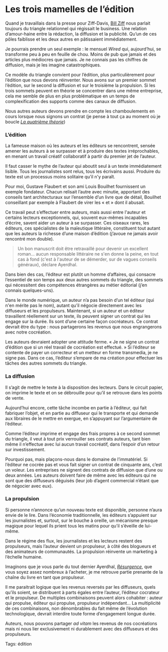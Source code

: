 # Les trois mamelles de l’édition

Quand je travaillais dans la presse pour Ziff-Davis, [Bill Ziff](http://en.wikipedia.org/wiki/William_Bernard_Ziff,_Jr.) nous parlait toujours du triangle relationnel qui régissait le business. Une relation d’amour-haine entre la rédaction, la diffusion et la publicité. Qu’un de ces pôles faiblisse et les deux autres en pâtissaient immédiatement.

Je pourrais prendre un seul exemple : le mensuel *Wired* qui, aujourd’hui, se transforme peu à peu en feuille de chou. Moins de pub que jamais et des articles plus médiocres que jamais. Je ne connais pas les chiffres de diffusion, mais je les imagine catastrophiques.

Ce modèle du triangle convient pour l’édition, plus particulièrement pour l’édition que nous devons réinventer. Nous avons sur un premier sommet l’édition, sur le second la diffusion et sur le troisième la propulsion. Si les trois sommets peuvent en théorie se concentrer dans une même entreprise, cela me semble de plus en plus problématique en un temps de complexification des supports comme des canaux de diffusion.

Nous autres auteurs devons prendre en compte les chamboulements en cours lorsque nous signons un contrat (je pense à tout ça au moment où je boucle [*La quatrième théorie*](http://blog.tcrouzet.com/la-quatrieme-theorie/))

### L’édition

La fameuse maison où les auteurs et les éditeurs se rencontrent, sensée amener les auteurs à se surpasser et à produire des textes irréprochables, en menant un travail créatif collaboratif à partir du premier jet de l’auteur.

Il faut casser le mythe de l’auteur qui aboutit seul à un texte immédiatement lisible. Tous les journalistes sont relus, tous les écrivains aussi. Produire du texte est un processus moins solitaire qu’il n'y paraît.

Pour moi, Gustave Flaubert et son ami Louis Bouilhet fournissent un exemple fondateur. Chacun relisait l’autre avec minutie, apportant des conseils tant architecturaux sur l’ensemble d’un livre que de détail, Bouilhet conseillant par exemple à Flaubert de virer les « et » dont il abusait.

Ce travail peut s’effectuer entre auteurs, mais aussi entre l'auteur et certains lecteurs exceptionnels, qui, souvent eux-mêmes incapables d’écrire, savent aider un auteur à se surpasser. Ces oiseaux rares, les éditeurs, ces spécialistes de la maïeutique littéraire, constituent tout autant que les auteurs la richesse d’une maison d’édition (j’avoue ne jamais avoir rencontré mon double).

> Un bon manuscrit doit être retravaillé pour devenir un excellent roman... aucun responsable littéraire ne s'en donne la peine, en tout cas à fond (c'est à l'auteur de se démerder, sur de vagues conseils généraux), déclare Ayerdhal.

Dans bien des cas, l’éditeur est plutôt un homme d’affaires, qui consacre l’essentiel de son temps aux deux autres sommets du triangle, des sommets qui nécessitent des compétences étrangères au métier éditorial (j’en connais quelques-uns).

Dans le monde numérique, un auteur n’a pas besoin d’un tel éditeur (qui n'en mérite pas le nom), autant qu’il négocie directement avec les diffuseurs et les propulseurs. Maintenant, si un auteur et un éditeur travaillent réellement sur un texte, ils peuvent signer un contrat qui les engage sur la durée. Ils sont d’une certaine façon cocréateurs. Ce contrat devrait être du type : nous partagerons les revenus que nous engrangerons avec notre cocréation.

Les auteurs devraient adopter une attitude ferme. « Je ne signe un contrat d’édition que si un réel travail de cocréation est effectué. » Si l’éditeur se contente de payer un correcteur et un metteur en forme transmedia, je ne signe pas. Dans ce cas, l’éditeur s’empare de ma création pour effectuer les tâches des autres sommets du triangle.

### La diffusion

Il s’agit de mettre le texte à la disposition des lecteurs. Dans le circuit papier, on imprime le texte et on se débrouille pour qu’il se retrouve dans les points de vente.

Aujourd’hui encore, cette tâche incombe en partie à l’éditeur, qui fait fabriquer l’objet, et en partie au diffuseur qui le transporte et qui demande aux libraires de le mettre en exergue, en s’appuyant sur l’argumentaire de l’éditeur.

Comme l’éditeur imprime et engage des frais propres à ce second sommet du triangle, il veut à tout prix verrouiller ses contrats auteurs, tant bien même il n’effectue avec lui aucun travail cocréatif, dans l’espoir d’un retour sur investissement.

Pourquoi pas, mais plaçons-nous dans le domaine de l’immatériel. Si l’éditeur ne cocrée pas et vous fait signer un contrat de cinquante ans, c’est un voleur. Les entreprises ne signent des contrats de diffusion que d’une ou deux années. Les auteurs doivent faire de même avec les éditeurs qui ne sont que des diffuseurs déguisés (leur job d’agent commercial n’étant que de négocier avec eux).

### La propulsion

Si personne n’annonce qu’un nouveau texte est disponible, personne n’aura envie de le lire. Dans l’économie traditionnelle, les éditeurs s’appuient sur les journalistes et, surtout, sur le bouche à oreille, un mécanisme presque magique pour lequel ils prient tous les matins pour qu’il s’éveille de lui-même.

Dans le régime des flux, les journalistes et les lecteurs restent des propulseurs, mais l’auteur devient un propulseur, à côté des blogueurs et des animateurs de communautés. La propulsion réinvente un marketing à l’échelle humaine.

Imaginons que je vous parle du tout dernier Ayerdhal, [*Résurgence*](http://www.amazon.fr/Résurgences-Ayerdhal/dp/284626211X/ref=sr_1_1), que vous soyez assez nombreux à l’acheter, je me retrouve partie prenante de la chaîne du livre en tant que propulseur.

Il me paraitrait logique que les revenus reversés par les diffuseurs, quels qu’ils soient, se distribuent à parts égales entre l’auteur, l’éditeur cocrateur et le propulseur. De multiples combinaisons peuvent alors cohabiter : auteur qui propulse, éditeur qui propulse, propulseur indépendant… La multiplicité de ces combinaisons, non dénombrables du fait même de l’évolution technologique, devrait interdire toute forme d’engagement longue durée.

Auteurs, nous pouvons partager *ad vitam* les revenus de nos cocréations mais ni nous lier exclusivement ni durablement avec des diffuseurs et des propulseurs.

Tags: édition